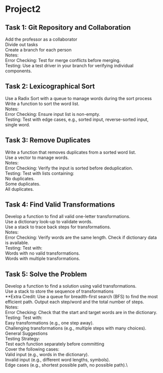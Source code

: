 # Project2

## Task 1: Git Repository and Collaboration
Add the professor as a collaborator\
Divide out tasks\
Create a branch for each person\
Notes:\
Error Checking: Test for merge conflicts before merging.\
Testing: Use a test driver in your branch for verifying individual components.

## Task 2: Lexicographical Sort
Use a Radix Sort with a queue to manage words during the sort process\
Write a function to sort the word list.\
Notes:\
Error Checking: Ensure input list is non-empty.\
Testing: Test with edge cases, e.g., sorted input, reverse-sorted input, single word.

## Task 3: Remove Duplicates
Write a function that removes duplicates from a sorted word list.\
Use a vector to manage words.\
Notes:\
Error Checking: Verify the input is sorted before deduplication.\
Testing: Test with lists containing:\
No duplicates.\
Some duplicates.\
All duplicates.

## Task 4: Find Valid Transformations
Develop a function to find all valid one-letter transformations.\
Use a dictionary look-up to validate words.\
Use a stack to trace back steps for transformations.\
Notes:\
Error Checking: Verify words are the same length. Check if dictionary data is available.\
Testing: Test with:\
Words with no valid transformations.\
Words with multiple transformations.

## Task 5: Solve the Problem
Develop a function to find a solution using valid transformations.\
Use a stack to store the sequence of transformations\
**Extra Credit: Use a queue for breadth-first search (BFS) to find the most efficient path.
Output each step/word and the total number of steps.\
Notes:\
Error Checking: Check that the start and target words are in the dictionary.\
Testing: Test with:\
Easy transformations (e.g., one step away).\
Challenging transformations (e.g., multiple steps with many choices).\
General Suggestions\
Testing Strategy:\
Test each function separately before committing\
Cover the following cases:\
Valid input (e.g., words in the dictionary).\
Invalid input (e.g., different word lengths, symbols).\
Edge cases (e.g., shortest possible path, no possible path).\
